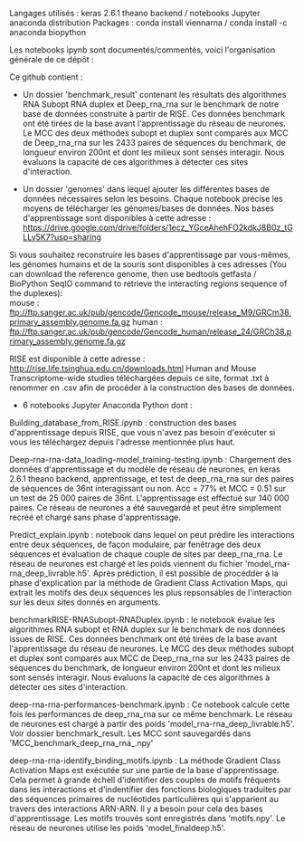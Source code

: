 Langages utilisés : keras 2.6.1 theano backend / notebooks Jupyter anaconda distribution 
Packages : conda install viennarna / conda install -c anaconda biopython 

Les notebooks ipynb sont documentés/commentés, voici l'organisation générale de ce dépôt : 

Ce github contient :

- Un dossier 'benchmark_result' contenant les résultats des algorithmes RNA Subopt RNA duplex et Deep_rna_rna sur le benchmark de notre base de données construite à partir de RISE. Ces données benchmark ont été tirées de la base avant l'apprentissage du réseau de neurones. Le MCC des deux méthodes subopt et duplex sont comparés aux MCC de Deep_rna_rna sur les 2433 paires de séquences du benchmark, de longueur environ 200nt et dont les milieux sont sensés interagir. Nous évaluons la capacité de ces algorithmes à détecter ces sites d'interaction. 

- Un dossier 'genomes' dans lequel ajouter les différentes bases de données nécessaires selon les besoins. Chaque notebook précise les moyens de télécharger les génomes/bases de données. Nos bases d'apprentissage sont disponibles à cette adresse : 
https://drive.google.com/drive/folders/1ecz_YGceAhehFO2kdkJ8B0z_tGLLv5K7?usp=sharing

Si vous souhaitez reconstruire les bases d'apprentissage par vous-mêmes, les génomes humains et de la souris sont disponibles à ces adresses (You can download the reference genome, then use bedtools getfasta / BioPython SeqIO command to retrieve the interacting regions sequence of the duplexes):  
mouse : ftp://ftp.sanger.ac.uk/pub/gencode/Gencode_mouse/release_M9/GRCm38.primary_assembly.genome.fa.gz
human : ftp://ftp.sanger.ac.uk/pub/gencode/Gencode_human/release_24/GRCh38.primary_assembly.genome.fa.gz

RISE est disponible à cette adresse : 
http://rise.life.tsinghua.edu.cn/downloads.html
Human and Mouse Transcriptome-wide studies téléchargées depuis ce site, format .txt à renommer en .csv afin de procéder à la construction des bases de données.



- 6 notebooks Jupyter Anaconda Python dont : 

Building_database_from_RISE.ipynb : construction des bases d'apprentissage depuis RISE, que vous n'avez pas besoin d'exécuter si vous les téléchargez depuis l'adresse mentionnée plus haut.

Deep-rna-rna-data_loading-model_training-testing.ipynb : Chargement des données d'apprentissage et du modèle de réseau de neurones, en keras 2.6.1 theano backend, apprentissage, et test de deep_rna_rna sur des paires de séquences de 36nt interagissant ou non. Acc = 77% et MCC = 0.51 sur un test de 25 000 paires de 36nt. L'apprentissage est effectué sur 140 000 paires. 
Ce réseau de neurones a été sauvegardé et peut être simplement recréé et chargé sans phase d'apprentissage.

Predict_explain.ipynb : notebook dans lequel on peut prédire les interactions entre deux séquences, de façon modulaire, par fenêtrage des deux séquences et évaluation de chaque couple de sites par deep_rna_rna. Le réseau de neurones est chargé et les poids viennent du fichier 'model_rna-rna_deep_livrable.h5'. 
Après prédiction, il est possible de procédder à la phase d'explication par la méthode de Gradient Class Activation Maps, qui extrait les motifs des deux séquences les plus repsonsables de l'interaction sur les deux sites donnés en arguments.

benchmarkRISE-RNASubopt-RNADuplex.ipynb : le notebook évalue les algorithmes RNA subopt et RNA duplex sur le benchmark de nos données issues de RISE. Ces données benchmark ont été tirées de la base avant l'apprentissage du réseau de neurones. Le MCC des deux méthodes subopt et duplex sont comparés aux MCC de Deep_rna_rna sur les 2433 paires de séquences du benchmark, de longueur environ 200nt et dont les milieux sont sensés interagir. Nous évaluons la capacité de ces algorithmes à détecter ces sites d'interaction. 

deep-rna-rna-performances-benchmark.ipynb : Ce notebook calcule cette fois les performances de deep_rna_rna sur ce même benchmark. Le réseau de neurones est chargé à partir des poids 'model_rna-rna_deep_livrable.h5'. Voir dossier benchmark_result. Les MCC sont sauvegardés dans 'MCC_benchmark_deep_rna_rna_.npy'

deep-rna-rna-identify_binding_motifs.ipynb : La méthode Gradient Class Activation Maps est exécutée sur une partie de la base d'apprentissage. Cela permet à grande échell d'identifier des couples de motifs fréquents dans les interactions et d'indentifier des fonctions biologiques traduites par des séquences primaires de nucléotides particulières qui s'apparient au travers des interactions ARN-ARN. Il y a besoin pour cela des bases d'apprentissage. Les motifs trouvés sont enregistrés dans 'motifs.npy'. Le réseau de neurones utilise les poids 'model_finaldeep.h5'. 






